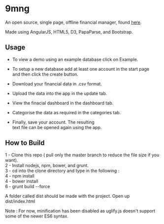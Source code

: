 # 9mng

An open source, single page, offline financial manager, found [here](https://mmihira.github.io/9mng). 

Made using AngularJS, HTML5, D3, PapaParse, and Bootstrap.

## Usage

- To view a demo using an example database click on Example.<br>

- To setup a new database add at least one account in the start page<br>
  and then click the create button.
- Download your financial data in .csv format.<br>
- Upload the data into the app in the update tab.<br>
- View the finacial dashboard in the dashboard tab.<br>
- Categorise the data as required in the categories tab.<br>
- Finally, save your account. The resulting<br>
  text file can be opened again using the app.<br>

## How to Build

1 - Clone this repo ( pull only the master branch to reduce the file size if you want).<br>
2 - Install nodejs, npm, bower, and grunt.<br>
3 - cd into the clone directory and type in the following :<br>
4 - npm install <br>
4 - bower install<br>
6 - grunt build --force<br>

A folder called dist should be made with the project.
Open up dist/index.html

Note : For now, minification has been disabled as uglify.js doesn't support
some of the newer ES6 syntax.


